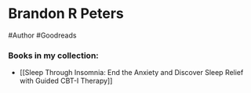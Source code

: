 # Brandon R Peters
#Author #Goodreads
### Books in my collection:
- [[Sleep Through Insomnia: End the Anxiety and Discover Sleep Relief with Guided CBT-I Therapy]]
